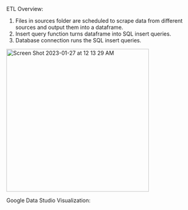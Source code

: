 ETL Overview:

1. Files in sources folder are scheduled to scrape data from different sources and output them into a dataframe.
2. Insert query function turns dataframe into SQL insert queries.
3. Database connection runs the SQL insert queries. 

<img width="372" alt="Screen Shot 2023-01-27 at 12 13 29 AM" src="https://user-images.githubusercontent.com/100179105/215014391-1b6f34b7-e392-48c9-9900-a0b5c4b59a3b.png">

Google Data Studio Visualization:

